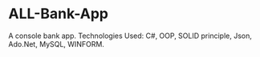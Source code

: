 # ALL-Bank-App

A console bank app. 
Technologies Used: C#, OOP, SOLID principle, Json, Ado.Net, MySQL, WINFORM. 
